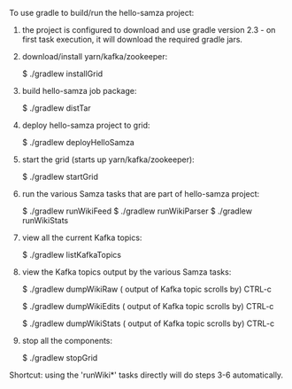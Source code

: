 
To use gradle to build/run the hello-samza project:

1) the project is configured to download and use gradle version 2.3 - on first task execution, it will download the required gradle jars.

2) download/install yarn/kafka/zookeeper:

	$ ./gradlew installGrid

3) build hello-samza job package:

	$ ./gradlew distTar

4) deploy hello-samza project to grid:

	$ ./gradlew deployHelloSamza

5) start the grid (starts up yarn/kafka/zookeeper):

	$ ./gradlew startGrid

6) run the various Samza tasks that are part of hello-samza project:

	$ ./gradlew runWikiFeed
	$ ./gradlew runWikiParser
	$ ./gradlew runWikiStats

7) view all the current Kafka topics:

	$ ./gradlew listKafkaTopics

8) view the Kafka topics output by the various Samza tasks:

	$ ./gradlew dumpWikiRaw
	( output of Kafka topic scrolls by)
	CTRL-c

	$ ./gradlew dumpWikiEdits
	( output of Kafka topic scrolls by)
	CTRL-c

	$ ./gradlew dumpWikiStats
	( output of Kafka topic scrolls by)
	CTRL-c

9) stop all the components:

	$ ./gradlew stopGrid

Shortcut: using the 'runWiki*' tasks directly will do steps 3-6 automatically.
